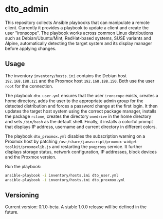 # dto_admin

This repository collects Ansible playbooks that can manipulate a remote client.
Currently it provides a playbook to update a client and create the user "ironscope".
The playbook works across common Linux distributions such as Debian/Ubuntu/Mint,
RedHat-based systems, SUSE variants and Alpine, automatically detecting the
target system and its display manager before applying changes.

## Usage

The inventory `inventory/hosts.ini` contains the Debian host `192.168.188.121` and the Proxmox host `192.168.188.150`. Both use the user `root` for the connection.

The playbook `dto_user.yml` ensures that the user `ironscope` exists, creates a home directory,
adds the user to the appropriate admin group for the detected distribution and forces a
password change at the first login.
It then updates the target host system using the correct package manager, installs the
package `rclone`, creates the directory `onedrive` in the home directory and sets `/bin/bash`
as the default shell. Finally, it installs a colorful prompt that displays IP address,
username and current directory in different colors.

The playbook `dto_proxmox.yml` disables the subscription warning on a Proxmox host by patching `/usr/share/javascript/proxmox-widget-toolkit/proxmoxlib.js` and restarting the `pveproxy` service. It further displays storage status, network configuration, IP addresses, block devices and the Proxmox version.

Run the playbook:

```bash
ansible-playbook -i inventory/hosts.ini dto_user.yml
ansible-playbook -i inventory/hosts.ini dto_proxmox.yml
```

## Versioning

Current version: 0.1.0-beta. A stable 1.0.0 release will be defined in the future.
